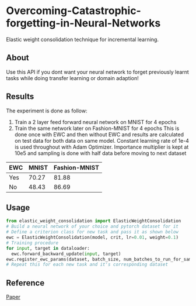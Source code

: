 # Overcoming-Catastrophic-forgetting-in-Neural-Networks
Elastic weight consolidation technique for incremental learning.
## About
Use this API if you dont want your neural network to forget previously learnt tasks while doing transfer learning or domain adaption!
## Results
The experiment is done as follow:</br>
1. Train a 2 layer feed forward neural network on MNIST for 4 epochs
2. Train the same network later on Fashion-MNIST for 4 epochs
This is done once with EWC and then without EWC and results are calculated on test data for both data on same model. Constant learning rate of 1e-4 is used throughout with Adam Optimizer. Importance multiplier is kept at 10e5 and sampling is done with half data before moving to next dataset</br>

| EWC | MNIST | Fashion-MNIST |
| --- | ----- | ------------- |
| Yes | 70.27 |     81.88     |
| No  | 48.43 |     86.69     |
## Usage
```python
from elastic_weight_consolidation import ElasticWeightConsolidation
# Build a neural network of your choice and pytorch dataset for it
# Define a criterion class for new task and pass it as shown below
ewc = ElasticWeightConsolidation(model, crit, lr=0.01, weight=0.1)
# Training procedure
for input, target in dataloader:
  ewc.forward_backward_update(input, target)
ewc.register_ewc_params(dataset, batch_size, num_batches_to_run_for_sampling)
# Repeat this for each new task and it's corresponding dataset
```
## Reference
[Paper](https://arxiv.org/abs/1612.00796)

